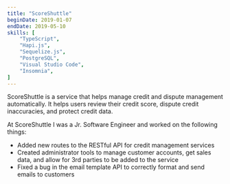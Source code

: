 ```yaml
---
title: "ScoreShuttle"
beginDate: 2019-01-07
endDate: 2019-05-10
skills: [
    "TypeScript",
    "Hapi.js",
    "Sequelize.js",
    "PostgreSQL",
    "Visual Studio Code",
    "Insomnia",
]
---
```


ScoreShuttle is a service that helps manage credit and dispute management automatically. It helps users review their
credit score, dispute credit inaccuracies, and protect credit data.

At ScoreShuttle I was a Jr. Software Engineer and worked on the following things:

- Added new routes to the RESTful API for credit management services
- Created administrator tools to manage customer accounts, get sales data, and allow for 3rd parties to be added
to the service
- Fixed a bug in the email template API to correctly format and send emails to customers
